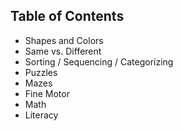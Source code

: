 ## Table of Contents

 - Shapes and Colors
 - Same vs. Different
 - Sorting / Sequencing / Categorizing
 - Puzzles
 - Mazes
 - Fine Motor
 - Math
 - Literacy
